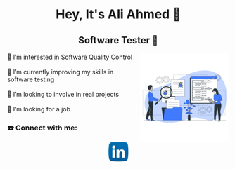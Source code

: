 
<div align="center">
  <h1>
    Hey, It's Ali Ahmed 👋
  </h1>
  <h2>
    Software Tester 🔭
  </h2>
</div>


<div>
  <img align="right" alt="Coding" width="40%" src="https://github.com/AliAhmed3/AliAhmed3/blob/main/images/Software-code-testing.gif" />
    <p align="left">
        🔭 I’m interested in Software Quality Control
        <br>
        <br>
        🌱 I’m currently improving my skills in software testing
        <br>
        <br>
        👯 I’m looking to involve in real projects
        <br>
        <br>
        🤔 I’m looking for a job
        <br>
        
</div>
<h3 align="left">☎️ Connect with me:</h3>
<div align="center" >
    <a href="www.linkedin.com/in/ali-ahmed-95615a265">
        <img src="https://github.com/AliAhmed3/AliAhmed3/blob/main/images/Linkedin.png" alt="LinkedIn" height="45" width="45" />
    </a>
</div>
